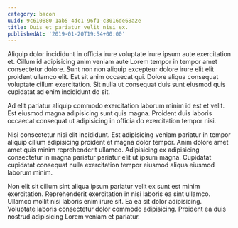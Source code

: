```yaml
---
category: bacon
uuid: 9c610880-1ab5-4dc1-96f1-c3016de68a2e
title: Duis et pariatur velit nisi ex.
publishedAt: '2019-01-20T19:54+00:00'
---
```


Aliquip dolor incididunt in officia irure voluptate irure ipsum aute exercitation et. Cillum id adipisicing anim veniam aute Lorem tempor in tempor amet consectetur dolore. Sunt non non aliquip excepteur dolore irure elit elit proident ullamco elit. Est sit anim occaecat qui. Dolore aliqua consequat voluptate cillum exercitation. Sit nulla ut consequat duis sunt eiusmod quis cupidatat ad enim incididunt do sit.

Ad elit pariatur aliquip commodo exercitation laborum minim id est et velit. Est eiusmod magna adipisicing sunt quis magna. Proident duis laboris occaecat consequat ut adipisicing in officia do exercitation tempor nisi.

Nisi consectetur nisi elit incididunt. Est adipisicing veniam pariatur in tempor aliquip cillum adipisicing proident et magna dolor tempor. Anim dolore amet amet quis minim reprehenderit ullamco. Adipisicing ex adipisicing consectetur in magna pariatur pariatur elit ut ipsum magna. Cupidatat cupidatat consequat nulla exercitation tempor eiusmod aliqua eiusmod laborum minim.

Non elit sit cillum sint aliqua ipsum pariatur velit ex sunt est minim exercitation. Reprehenderit exercitation in nisi laboris ea sint ullamco. Ullamco mollit nisi laboris enim irure sit. Ea ea sit dolor adipisicing. Voluptate laboris consectetur dolor commodo adipisicing. Proident ea duis nostrud adipisicing Lorem veniam et pariatur.
